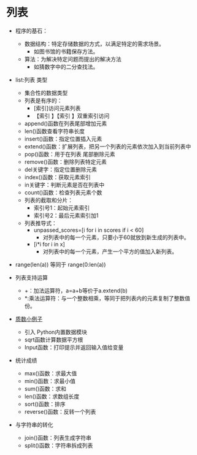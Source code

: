 # 列表

- 程序的基石：
  - 数据结构：特定存储数据的方式，以满足特定的需求场景。
    - 如图书馆的书籍保存方法。
  - 算法：为解决特定问题而提出的解决方法
    - 如猜数字中的二分查找法。

- list:列表 类型
  - 集合性的数据类型
  - 列表是有序的：
    - [索引]访问元素列表 
    - 【索引 】【索引 】双重索引访问
  - append()函数在列表尾部增加元素
  - len()函数查看字符串长度
  - insert()函数：指定位置插入元素
  - extend()函数：扩展列表，把另一个列表的元素依次加入到当前列表中
  - pop()函数：用于在列表 尾部删除元素
  - remove()函数：删除列表特定元素
  - del关键字：指定位置删除元素
  - index()函数：获取元素索引 
  - in关键字：判断元素是否在列表中
  - count()函数：检查列表元素个数
  - 列表的截取和分片：
    - 索引号1：起始元素索引 
    - 索引号2：最后元素索引加1
  - 列表推导式：
    - unpassed_scores=[i for i in scores if  i < 60]
      - 对列表中的每一个元素，只要小于60就放到新生成的列表中。
    - [i*i for i in x]
      - 对列表中的每一个元素，产生一个平方的值加入新列表。
- range(len(a)) 等同于 range(0:len(a))
- 列表支持运算
  - +：加法运算符，a=a+b等价于a.extend(b)
  - *:乘法运算符：与一个整数相乘，等同于把列表内的元素复制了整数值份。

- [质数小例子](https://gitee.com/colecode/python_l1/blob/master/prime.py)
  - 引入 Python内置数据模块
  - sqrt函数计算数据平方根
  - Input函数：打印提示并返回输入值给变量
- 统计成绩 
  - max()函数：求最大值
  - min()函数：求最小值
  - sum()函数：求和
  - len()函数：求数组长度
  - sort()函数：排序
  - reverse()函数：反转一个列表
- 与字符串的转化
  - join()函数：列表生成字符串
  - split()函数：字符串拆成列表





